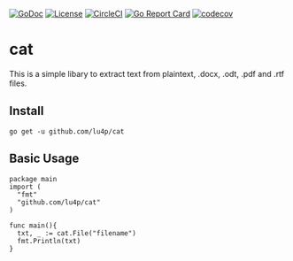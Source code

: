 [![GoDoc](https://godoc.org/github.com/lu4p/cat?status.svg)](https://godoc.org/github.com/lu4p/cat)
[![License](https://img.shields.io/github/license/lu4p/cat.svg)](https://unlicense.org/)
[![CircleCI](https://circleci.com/gh/lu4p/cat.svg?style=svg)](https://circleci.com/gh/lu4p/cat)
[![Go Report Card](https://goreportcard.com/badge/github.com/lu4p/cat)](https://goreportcard.com/report/github.com/lu4p/cat)
[![codecov](https://codecov.io/gh/lu4p/cat/branch/master/graph/badge.svg)](https://codecov.io/gh/lu4p/cat)

# cat
This is a simple libary to extract text from plaintext, .docx, .odt, .pdf and .rtf files.

## Install
```go get -u github.com/lu4p/cat```

## Basic Usage
```golang 
package main
import (
  "fmt"
  "github.com/lu4p/cat"
)

func main(){
  txt, _ := cat.File("filename")
  fmt.Println(txt)
}
```
